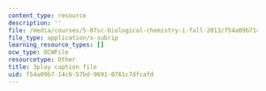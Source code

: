 ```yaml
---
content_type: resource
description: ''
file: /media/courses/5-07sc-biological-chemistry-i-fall-2013/f54a09b714c657bd96910761c7dfcafd_f-bMQdul6xI.vtt
file_type: application/x-subrip
learning_resource_types: []
ocw_type: OCWFile
resourcetype: Other
title: 3play caption file
uid: f54a09b7-14c6-57bd-9691-0761c7dfcafd
---
```

